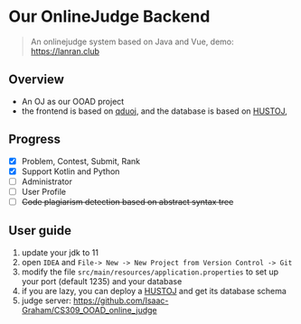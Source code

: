 # Our OnlineJudge Backend
>  An onlinejudge system based on Java and Vue, demo: https://lanran.club

## Overview
- An OJ as our OOAD project
- the frontend is based on [qduoj](https://github.com/QingdaoU/OnlineJudge), and the database is based on [HUSTOJ](https://github.com/zhblue/hustoj),  

## Progress

- [x] Problem, Contest, Submit, Rank 
- [x] Support Kotlin and Python 
- [ ] Administrator
- [ ] User Profile
- [ ] ~~Code plagiarism detection based on abstract syntax tree~~ 

## User guide
1. update your jdk to 11
2. open `IDEA` and `File-> New -> New Project from Version Control -> Git`
3. modify the file `src/main/resources/application.properties` to set up your port (default 1235) and your database
4. if you are lazy, you can deploy a [HUSTOJ](https://github.com/zhblue/hustoj) and get its database schema
5. judge server: https://github.com/Isaac-Graham/CS309_OOAD_online_judge
